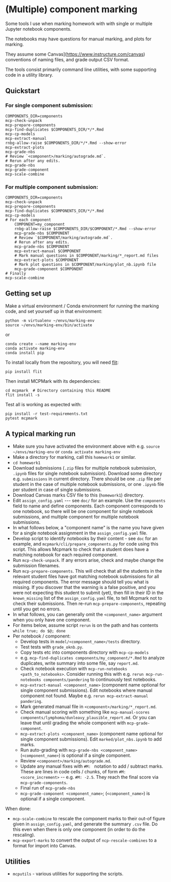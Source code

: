 # (Multiple) component marking

Some tools I use when marking homework with with single or multiple Jupyter
notebook components.

The notebooks may have questions for manual marking, and plots for marking.

They assume some Canvas](https://www.instructure.com/canvas) conventions of
naming files, and grade output CSV format.

The tools consist primarily command line utilities, with some supporting code
in a utility library.

## Quickstart

### For single component submission:

```
COMPONENTS_DIR=components
mcp-check-unpack
mcp-prepare-components
mcp-find-duplicates $COMPONENTS_DIR/*/*.Rmd
mcp-cp-models
mcp-extract-manual
rnbg-allow-raise $COMPONENTS_DIR/*/*.Rmd --show-error
mcp-extract-plots
mcp-grade-nbs
# Review `<component>/marking/autograde.md`.
# Rerun after any edits.
mcp-grade-nbs
mcp-grade-component
mcp-scale-combine
```

### For multiple component submission:

```
COMPONENTS_DIR=components
mcp-check-unpack
mcp-prepare-components
mcp-find-duplicates $COMPONENTS_DIR/*/*.Rmd
mcp-cp-models
# For each component
    COMPONENT=my_component
    rnbg-allow-raise $COMPONENTS_DIR/$COMPONENT/*.Rmd --show-error
    mcp-grade-nbs $COMPONENT
    # Review `$COMPONENT/marking/autograde.md`.
    # Rerun after any edits.
    mcp-grade-nbs $COMPONENT
    mcp-extract-manual $COMPONENT
    # Mark manual questions in $COMPONENT/marking/*_report.md files
    mcp-extract-plots $COMPONENT
    # Mark plot questions in $COMPONENT/marking/plot_nb.ipynb file
    mcp-grade-component $COMPONENT
# Finally
mcp-scale-combine
```

## Getting set up

Make a virtual environment / Conda environment for running the marking code, and set yourself up in that environment:

```
python -m virtualenv ~/envs/marking-env
source ~/envs/marking-env/bin/activate
```

or

```
conda create --name marking-env
conda activate marking-env
conda install pip
```

To install locally from the repository, you will need
[flit](https://pypi.org/project/flit):

```
pip install flit
```

Then install MCPMark with its dependencies:

```
cd mcpmark  # Directory containing this README
flit install -s
```

Test all is working as expected with:

```
pip install -r test-requirements.txt
pytest mcpmark
```

## A typical marking run

*   Make sure you have activated the environment above with e.g. `source
    ~/envs/marking-env` or `conda activate marking-env`
* Make a directory for marking, call this `homework1` or similar.
* `cd homework1`
* Download submissions (`.zip` files for multiple notebook submission, `.ipynb`
  files for single notebook submission). Download some directory e.g.
  `submissions` in current directory. There should be one `.zip` file per
  student in the case of multiple notebook submissions, or one `.ipynb` file
  per student in case of single submissions.
* Download Canvas marks CSV file to this (`homework1`) directory.
* Edit `assign_config.yaml` --- see `doc/` for an example.   Use the
  `components` field to name and define components.  Each component corresponds
  to one notebook, so there will be one component for single notebook
  submissions, and multiple component for multiple notebook submissions.
* In what follows below, a "component name" is the name you have given for
  a single notebook assignment in the `assign_config.yaml` file.
* Develop script to identify notebooks by their content - see `doc` for an
  example, and `mcpmark/cli/prepare_components.py` for code using this script.
  This allows Mcpmark to check that a student does have a matching notebook for
  each required component.
* Run `mcp-check-unpack`.  If any errors arise, check and maybe change the
  submission filenames.
* Run `mcp-prepare-components`.  This will check that all the students in the
  relevant student files have got matching notebook submissions for all
  required components.  The error message should tell you what is missing.  If
  you discover that the warning is a false positive, and you were not expecting
  this student to submit (yet), then fill in their ID in the `known_missing`
  list of the `assign_config.yaml` file, to tell Mcpmark not to check their
  submissions.  Then re-run `mcp-prepare-components`, repeating until you get
  no errors.
* In what follows, you can generally omit the `<component_name>` argument when
  you only have one component.
* For items below, assume script `rerun` is on the path and has contents
  `while true; do $@; done`
* Per notebook / component:
    * Develop tests in `model/<component_name>/tests` directory.
    * Test tests with `grade_oknb.py`.
    * Copy tests etc into components directory with `mcp-cp-models`
    * e.g. `mcp-find-duplicates components/my_component/*.Rmd` to analyze
      duplicates, write summary into some file, say `report.md`.
    * Check notebook execution with `mcp-run-notebooks <path_to_notebooks>`.
      Consider running this with e.g. `rerun mcp-run-notebooks
      components/pandering` to continuously test notebooks.
    * `mcp-extract-manual <component_name>` (component name optional for single
      component submissions). Edit notebooks where manual component not found.
      Maybe e.g. `rerun mcp-extract-manual pandering`.
    * Mark generated manual file in `<component>/marking/*_report.md`.
    * Check manual scoring with something like `mcp-manual-scores
      components/lymphoma/dunleavy_plausible_report.md`.  Or you can leave
      that until grading the whole component with `mcp-grade-component`.
    * `mcp-extract-plots <component_name>` (component name optional for single
      component submissions).  Edit `marked/plot_nbs.ipynb` to add marks.
    * Run auto-grading with `mcp-grade-nbs <component_name>`
      (`<component_name>`) is optional if a single component.
    * Review `<component>/marking/autograde.md`.
    *   Update any manual fixes with `#M: ` notation to add / subtract marks.
        These are lines in code cells / chunks, of form `#M:
        <score_increment>` -- e.g. `#M: -2.5`.  They reach the final score via
        `mcp-grade-components`.
    * Final run of `mcp-grade-nbs`
    * `mcp-grade-component <component_name>`; (`<component_name>`) is optional
      if a single component.

When done:

* `mcp-scale-combine` to rescale the component marks to their out-of figure
  given in `assign_config.yaml`, and generate the summary `.csv` file.  Do this
  even when there is only one component (in order to do the rescaling).
* `mcp-export-marks` to convert the output of `ncp-rescale-combines` to
  a format for import into Canvas.

## Utilities

* `mcputils` - various utilities for supporting the scripts.
